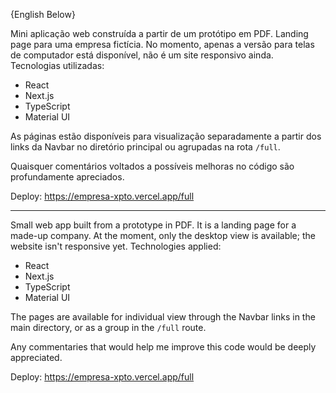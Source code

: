 {English Below}

Mini aplicação web construída a partir de um protótipo em PDF. Landing page para uma empresa fictícia. No momento, apenas a versão para telas de computador está disponível, não é um site responsivo ainda.
Tecnologias utilizadas:
- React
- Next.js
- TypeScript
- Material UI

As páginas estão disponíveis para visualização separadamente a partir dos links da Navbar no diretório principal ou agrupadas na rota  `/full`.

Quaisquer comentários voltados a possíveis melhoras no código são profundamente apreciados.

Deploy: https://empresa-xpto.vercel.app/full

---

Small web app built from a prototype in PDF. It is a landing page for a made-up company. At the moment, only the desktop view is available; the website isn't responsive yet.
Technologies applied:
- React
- Next.js
- TypeScript
- Material UI

The pages are available for individual view through the Navbar links in the main directory, or as a group in the `/full` route.

Any commentaries that would help me improve this code would be deeply appreciated.

Deploy: https://empresa-xpto.vercel.app/full
